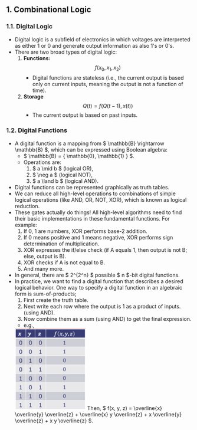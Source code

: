 ## 1. Combinational Logic

### 1.1. Digital Logic

- Digital logic is a subfield of electronics in which voltages are interpreted as either 1 or 0 and generate output information as also 1's or 0's.
- There are two broad types of digital logic:
    1. **Functions:** 
        $$ f(x_0, x_1, x_2) $$
        - Digital functions are stateless (i.e., the current output is based only on current inputs, meaning the output is not a function of time).
    2. **Storage**
        $$ Q(t) = f(Q(t-1), x(t)) $$
        - The current output is based on past inputs.

### 1.2. Digital Functions
- A digital function is a mapping from $ \mathbb{B} \rightarrow \mathbb{B} $, which can be expressed using Boolean algebra:
    - $ \mathbb{B} = \{ \mathbb{0}, \mathbb{1} \} $.
    - Operations are: 
        1. $ a \mid b $ (logical OR),  
        2. $ \neg a $ (logical NOT),  
        3. $ a \land b $ (logical AND).
- Digital functions can be represented graphically as truth tables.
- We can reduce all high-level operations to combinations of simple logical operations (like AND, OR, NOT, XOR), which is known as logical reduction.
- These gates actually do things! All high-level algorithms need to find their basic implementations in these fundamental functions. For example:
    1. If 0, 1 are numbers, XOR performs base-2 addition.
    2. If 0 means positive and 1 means negative, XOR performs sign determination of multiplication.
    3. XOR expresses the if/else check (if A equals 1, then output is not B; else, output is B).
    4. XOR checks if A is not equal to B.
    5. And many more.
- In general, there are $ 2^{2^n} $ possible $ n $-bit digital functions.
- In practice, we want to find a digital function that describes a desired logical behavior. One way to specify a digital function in an algebraic form is sum-of-products;
    1. First create the truth table.
    2. Next write each row where the output is 1 as a product of inputs. (using AND).
    3. Now combine them as a sum (using AND) to get the final expression.
    - e.g.,  
    <img src="../_img/sop.png" width="40%"/>  
    Then, $ f(x, y, z) = \overline{x} \overline{y} \overline{z} + \overline{x} y \overline{z} + x \overline{y} \overline{z} + x y \overline{z} $.